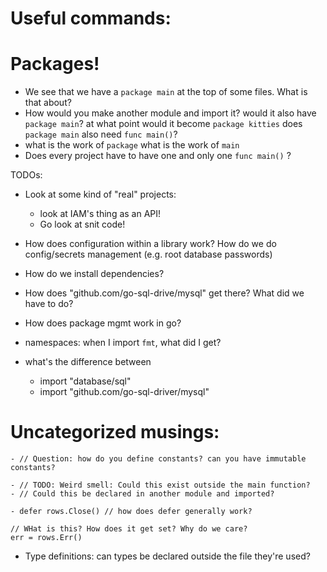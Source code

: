 # Useful commands:

# Packages!

- We see that we have a `package main` at the top of some files. What is that about?
- How would you make another module and import it? would it also have `package main`? at what point would it become `package kitties` does `package main` also need `func main()`?
- what is the work of `package` what is the work of `main`
- Does every project have to have one and only one `func main()` ?


TODOs: 
- Look at some kind of "real" projects:
  - look at IAM's thing as an API!
  - Go look at snit code!
- How does configuration within a library work? How do we do config/secrets management (e.g. root database passwords)

- How do we install dependencies?
- How does "github.com/go-sql-drive/mysql" get there? What did we have to do?
- How does package mgmt work in go?
- namespaces: when I import `fmt`, what did I get?
- what's the difference between
  - import "database/sql"
  - import "github.com/go-sql-driver/mysql"

# Uncategorized musings:

	- // Question: how do you define constants? can you have immutable constants?

	- // TODO: Weird smell: Could this exist outside the main function?
	- // Could this be declared in another module and imported?

	- defer rows.Close() // how does defer generally work?

	// WHat is this? How does it get set? Why do we care?
	err = rows.Err()

  - Type definitions: can types be declared outside the file they're used?